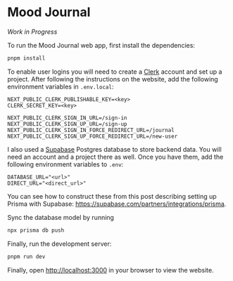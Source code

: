# Mood Journal

_Work in Progress_

To run the Mood Journal web app, first install the dependencies:

```bash
pnpm install
```

To enable user logins you will need to create a [Clerk](https://clerk.com/) account and set up a project. After following the instructions on the website, add the following environment variables in `.env.local`:

```
NEXT_PUBLIC_CLERK_PUBLISHABLE_KEY=<key>
CLERK_SECRET_KEY=<key>

NEXT_PUBLIC_CLERK_SIGN_IN_URL=/sign-in
NEXT_PUBLIC_CLERK_SIGN_UP_URL=/sign-up
NEXT_PUBLIC_CLERK_SIGN_IN_FORCE_REDIRECT_URL=/journal
NEXT_PUBLIC_CLERK_SIGN_UP_FORCE_REDIRECT_URL=/new-user
```

I also used a [Supabase](https://supabase.com/) Postgres database to store backend data. You will need an account and a project there as well. Once you have them, add the following environment variables to `.env`:

```
DATABASE_URL="<url>"
DIRECT_URL="<direct_url>"
```

You can see how to construct these from this post describing setting up Prisma with Supabase: https://supabase.com/partners/integrations/prisma.

Sync the database model by running

```bash
npx prisma db push
```

Finally, run the development server:

```bash
pnpm run dev
```

Finally, open [http://localhost:3000](http://localhost:3000) in your browser to view the website.
